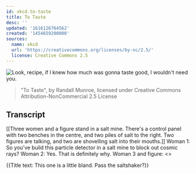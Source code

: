 ```yaml
---
id: xkcd.to-taste
title: To Taste
desc: ''
updated: '1616126764562'
created: '1454659200000'
sources:
  name: xkcd
  url: 'https://creativecommons.org/licenses/by-nc/2.5/'
  license: Creative Commons 2.5
---
```

![Look, recipe, if I knew how much was gonna taste good, I wouldn't need you.](https://imgs.xkcd.com/comics/to_taste.png)
> "To Taste", by Randall Munroe, licensed under Creative Commons Attribution-NonCommercial 2.5 License

## Transcript
[[Three women and a figure stand in a salt mine. There's a control panel with two benches in the centre, and two piles of salt to the right. Two figures are talking, and two are shovelling salt into their mouths.]]
Woman 1: So you've build this particle detector in a salt mine to block out cosmic rays? 
Woman 2: Yes. That is definitely why. 
Woman 3 and figure: <<Homf nomf nomf>>

{{Title text: This one is a little bland. Pass the saltshaker?}}
